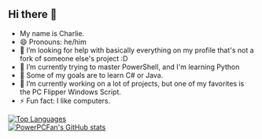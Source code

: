 ## Hi there 👋

- My name is Charlie.
- 😄 Pronouns: he/him
- 🤔 I’m looking for help with basically everything on my profile that's not a fork of someone else's project :D
- 🌱 I’m currently trying to master PowerShell, and I'm learning Python
- 🌱 Some of my goals are to learn C# or Java.
- 🔭 I’m currently working on a lot of projects, but one of my favorites is the PC Flipper Windows Script. 
- ⚡ Fun fact: I like computers. 

[![Top Languages](https://github-readme-stats.vercel.app/api/top-langs/?username=PowerPCFan&theme=transparent&layout=compact&size_weight=0&count_weight=1)](https://github.com/anuraghazra/github-readme-stats)  
[![PowerPCFan's GitHub stats](https://github-readme-stats.vercel.app/api?username=PowerPCFan&theme=transparent)](https://github.com/anuraghazra/github-readme-stats)  
